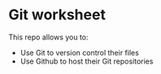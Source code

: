 # Git worksheet 

This repo allows you to: 
- Use Git to version control their files
- Use Github to host their Git repositories

